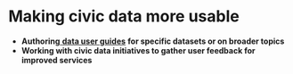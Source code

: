 # Making civic data more usable

* **Authoring**[ **data user guides**](http://www.wprdc.org/data-user-guides/) **for specific datasets or on broader topics**
* **Working with civic data initiatives to gather user feedback for improved services**

